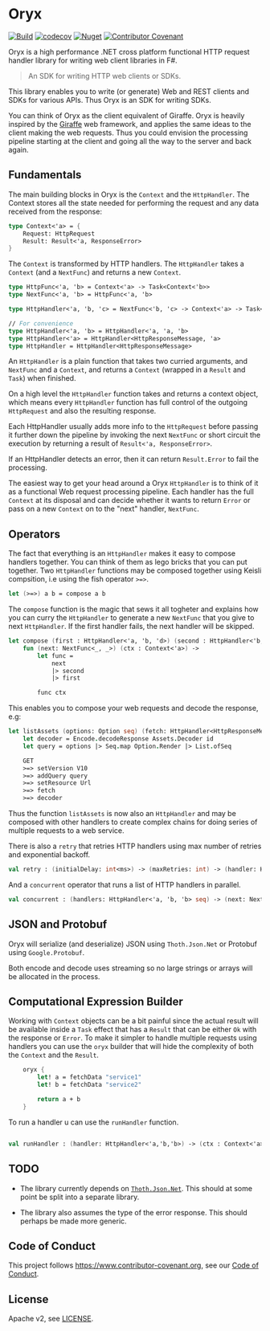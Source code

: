 # Oryx

[![Build](https://img.shields.io/travis/cognitedata/oryx)](https://travis-ci.org/cognitedata/oryx)
[![codecov](https://codecov.io/gh/cognitedata/oryx/branch/master/graph/badge.svg)](https://codecov.io/gh/cognitedata/oryx)
[![Nuget](https://img.shields.io/nuget/v/oryx)](https://www.nuget.org/packages/Oryx/)
[![Contributor Covenant](https://img.shields.io/badge/Contributor%20Covenant-v1.4%20adopted-0f69b4.svg)](code-of-conduct.md)

Oryx is a high performance .NET cross platform functional HTTP request handler library for writing web client libraries in F#.

> An SDK for writing HTTP web clients or SDKs.

This library enables you to write (or generate) Web and REST clients and SDKs for various APIs. Thus Oryx is an SDK for writing SDKs.

You can think of Oryx as the client equivalent of Giraffe. Oryx is heavily inspired by the [Giraffe](https://github.com/giraffe-fsharp/Giraffe) web framework, and applies the same ideas to the client making the web requests. Thus you could envision the processing pipeline starting at the client and going all the way to the server and back again.

## Fundamentals

The main building blocks in Oryx is the `Context` and the `HttpHandler`. The Context stores all the state needed for performing the request and any data received from the response:

```fs
type Context<'a> = {
    Request: HttpRequest
    Result: Result<'a, ResponseError>
}
```

The `Context` is transformed by HTTP handlers. The `HttpHandler` takes a `Context` (and a `NextFunc`) and returns a new `Context`.

```fs
type HttpFunc<'a, 'b> = Context<'a> -> Task<Context<'b>>
type NextFunc<'a, 'b> = HttpFunc<'a, 'b>

type HttpHandler<'a, 'b, 'c> = NextFunc<'b, 'c> -> Context<'a> -> Task<Context<'c>>

// For convenience
type HttpHandler<'a, 'b> = HttpHandler<'a, 'a, 'b>
type HttpHandler<'a> = HttpHandler<HttpResponseMessage, 'a>
type HttpHandler = HttpHandler<HttpResponseMessage>
```

An `HttpHandler` is a plain function that takes two curried arguments, and `NextFunc` and a `Context`, and returns a `Context` (wrapped in a `Result` and `Task`) when finished.

On a high level the `HttpHandler` function takes and returns a context object, which means every `HttpHandler` function has full control of the outgoing `HttpRequest` and also the resulting response.

Each HttpHandler usually adds more info to the `HttpRequest` before passing it further down the pipeline by invoking the next `NextFunc` or short circuit the execution by returning a result of `Result<'a, ResponseError>`.

If an HttpHandler detects an error, then it can return `Result.Error` to fail the processing.

The easiest way to get your head around a Oryx `HttpHandler` is to think of it as a functional Web request processing pipeline. Each handler has the full `Context` at its disposal and can decide whether it wants to return `Error` or pass on a new `Context` on to the "next" handler, `NextFunc`.

## Operators

The fact that everything is an `HttpHandler` makes it easy to compose handlers together. You can think of them as lego bricks that you can put together. Two `HttpHandler` functions may be composed together using Keisli compsition, i.e using the fish operator `>=>`.

```fs
let (>=>) a b = compose a b
```

The `compose` function is the magic that sews it all togheter and explains how you can curry the `HttpHandler` to generate a new `NextFunc` that you give to next `HttpHandler`. If the first handler fails, the next handler will be skipped.

```fs
let compose (first : HttpHandler<'a, 'b, 'd>) (second : HttpHandler<'b, 'c, 'd>) : HttpHandler<'a,'c,'d> =
    fun (next: NextFunc<_, _>) (ctx : Context<'a>) ->
        let func =
            next
            |> second
            |> first

        func ctx
```

This enables you to compose your web requests and decode the response, e.g:

```fs
let listAssets (options: Option seq) (fetch: HttpHandler<HttpResponseMessage,Stream, 'a>) =
    let decoder = Encode.decodeResponse Assets.Decoder id
    let query = options |> Seq.map Option.Render |> List.ofSeq

    GET
    >=> setVersion V10
    >=> addQuery query
    >=> setResource Url
    >=> fetch
    >=> decoder
```

Thus the function `listAssets` is now also an `HttpHandler` and may be composed with other handlers to create complex chains for doing series of multiple requests to a web service.

There is also a `retry` that retries HTTP handlers using max number of retries and exponential backoff.

```fs
val retry : (initialDelay: int<ms>) -> (maxRetries: int) -> (handler: HttpHandler<'a,'b,'c>) -> (next: NextFunc<'b,'c>) -> (ctx: Context<'a>) -> Task<Context<'c>>
```

And a `concurrent` operator that runs a list of HTTP handlers in parallel.

```fs
val concurrent : (handlers: HttpHandler<'a, 'b, 'b> seq) -> (next: NextFunc<'b list, 'c>) -> (ctx: Context<'a>) -> Task<Context<'c>>
```

## JSON and Protobuf

Oryx will serialize (and deserialize) JSON using `Thoth.Json.Net` or Protobuf using `Google.Protobuf`.

Both encode and decode uses streaming so no large strings or arrays will be allocated in the process.

## Computational Expression Builder

Working with `Context` objects can be a bit painful since the actual result will be available inside a `Task` effect that has a `Result` that can be either `Ok` with the response or `Error`. To make it simpler to handle multiple requests using handlers you can use the `oryx` builder that will hide the complexity of both the `Context` and the `Result`.

```fs
    oryx {
        let! a = fetchData "service1"
        let! b = fetchData "service2"

        return a + b
    }
```

To run a handler u can use the `runHandler` function.

```fs

val runHandler : (handler: HttpHandler<'a,'b,'b>) -> (ctx : Context<'a>) -> Task<Result<'b, ResponseError>>

```

## TODO

- The library currently depends on [`Thoth.Json.Net`](https://mangelmaxime.github.io/Thoth/). This should at some point be split into a separate library.

- The library also assumes the type of the error response. This should perhaps be made more generic.

## Code of Conduct

This project follows https://www.contributor-covenant.org, see our [Code of Conduct](https://github.com/cognitedata/oryx/blob/master/CODE_OF_CONDUCT.md).

## License

Apache v2, see [LICENSE](https://github.com/cognitedata/oryx/blob/master/LICENSE).